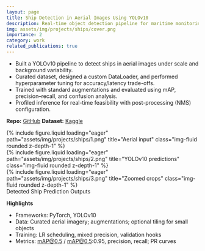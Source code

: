 ```yaml
---
layout: page
title: Ship Detection in Aerial Images Using YOLOv10
description: Real-time object detection pipeline for maritime monitoring
img: assets/img/projects/ships/cover.png
importance: 2
category: work
related_publications: true
---
```


- Built a YOLOv10 pipeline to detect ships in aerial images under scale and background variability.
- Curated dataset, designed a custom DataLoader, and performed hyperparameter tuning for accuracy/latency trade-offs.
- Trained with standard augmentations and evaluated using mAP, precision–recall, and confusion analysis.
- Profiled inference for real-time feasibility with post-processing (NMS) configuration.

**Repo:** [GitHub](https://github.com/Anika-Tahsin-S/Ship-Object-Detection-YoloV10)
**Dataset:** [Kaggle](https://www.kaggle.com/datasets/siddharthkumarsah/ships-in-aerial-images)

<div class="row">
  <div class="col-sm mt-3 mt-md-0">
    {% include figure.liquid loading="eager" path="assets/img/projects/ships/1.png" title="Aerial input" class="img-fluid rounded z-depth-1" %}
  </div>
  <div class="col-sm mt-3 mt-md-0">
    {% include figure.liquid loading="eager" path="assets/img/projects/ships/2.png" title="YOLOv10 predictions" class="img-fluid rounded z-depth-1" %}
  </div>
  <div class="col-sm mt-3 mt-md-0">
    {% include figure.liquid loading="eager" path="assets/img/projects/ships/3.png" title="Zoomed crops" class="img-fluid rounded z-depth-1" %}
  </div>
</div>
<div class="caption">
  Detected Ship Prediction Outputs
</div>

**Highlights**
- Frameworks: PyTorch, YOLOv10
- Data: Curated aerial imagery; augmentations; optional tiling for small objects
- Training: LR scheduling, mixed precision, validation hooks
- Metrics: mAP@0.5 / mAP@0.5:0.95, precision, recall; PR curves
